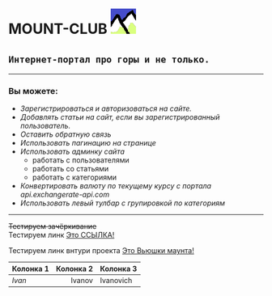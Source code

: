 # **MOUNT-CLUB**    ![MOUNT](./coolsite/mount/static/mount/images/logo.png)
## `Интернет-портал про горы и не только.`

--- 
### Вы можете:

- *Зарегистрироваться и авторизоваться на сайте.*
- *Добавлять статьи на сайт, если вы зарегистрированный пользователь.*
- *Оставить обратную связь*
- *Использовать пагинацию на странице*
- *Использовать админку сайта*
   - работать с пользователями
   - работать со статьями
   - работать с категориями
- *Конвертировать валюту по текущему курсу с портала api.exchangerate-api.com*
- *Использовать левый тулбар с групировкой по категориям*




---
~~Тестируем зачёркивание~~</br>
Тестируем линк [Это ССЫЛКА!](https://google.com)

Тестируем линк внтури проекта [Это Вьюшки маунта!](./coolsite/mount/views.py)

Колонка 1 | Колонка 2 | Колонка 3
--- |----------:| ---
*Ivan* |    Ivanov | Ivanovich